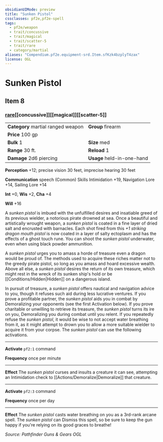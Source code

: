```yaml
---
obsidianUIMode: preview
title: "Sunken Pistol"
cssclasses: pf2e,pf2e-spell
tags:
  - pf2e/weapon
  - trait/concussive
  - trait/magical
  - trait/scatter-5
  - trait/rare
  - category/martial
aliases: "Compendium.pf2e.equipment-srd.Item.sfKzk4bzplyT4zax"
license: OGL
---
```

# Sunken Pistol
## Item 8
### [rare](rare.md "Rare Rarity Trait")[[concussive]][[magical]][[scatter-5]]

|  |  |
| -- | -- |
| **Category** martial ranged weapon | **Group** firearm |
| **Price** 100 gp |  |
| **Bulk** 1 | **Size** med |
|**Range** 30 ft.| **Reload** 1|
| **Damage** 2d6 piercing  | **Usage** held-in-one-hand |



**Perception** +12; precise vision 30 feet, imprecise hearing 30 feet

**Communication** speech (Common) Skills Intimidation +19, Navigation Lore +14, Sailing Lore +14

**Int** +0, **Wis** +2, **Cha** +4

**Will** +16

A _sunken pistol_ is imbued with the unfulfilled desires and insatiable greed of its previous wielder, a notorious pirate drowned at sea. Once a beautiful and artistically wrought weapon, a _sunken pistol_ is coated in a fine layer of dried salt and encrusted with barnacles. Each shot fired from this _+1 striking dragon mouth pistol_ is now coated in a layer of salty ectoplasm and has the effects of a ghost touch rune. You can shoot the _sunken pistol_ underwater, even when using black powder ammunition.

A _sunken pistol_ urges you to amass a horde of treasure even a dragon would be proud of. The methods used to acquire these riches matter not to the greedy pirate pistol, so long as you amass and hoard excessive wealth. Above all else, a _sunken pistol_ desires the return of its own treasure, which might rest in the wreck of its sunken ship's hold or be [[Conditions/Hidden|Hidden]] on a dangerous island.

In pursuit of treasure, a _sunken pistol_ offers nautical and navigation advice to you, though it refuses such aid during less lucrative ventures. If you prove a profitable partner, the _sunken pistol_ aids you in combat by Demoralizing your opponents (see the first Activation below). If you prove charitable or unwilling to retrieve its treasure, the _sunken pistol_ turns its ire on you, Demoralizing you during combat until you relent. If you repeatedly refuse the _sunken pistol_, it would be wise to not accept water breathing from it, as it might attempt to drown you to allow a more suitable wielder to acquire it from your corpse. The _sunken pistol_ can use the following activations.

* * *

**Activate** `pf2:1` command

**Frequency** once per minute

* * *

**Effect** The _sunken pistol_ curses and insults a creature it can see, attempting an Intimidation check to [[Actions/Demoralize|Demoralize]] that creature.

* * *

**Activate** `pf2:3` command

**Frequency** once per day

* * *

**Effect** The _sunken pistol_ casts water breathing on you as a 3rd-rank arcane spell. The _sunken pistol_ can Dismiss this spell, so be sure to keep the gun happy if you're relying on its good graces to breathe!

*Source: Pathfinder Guns & Gears*
*OGL*